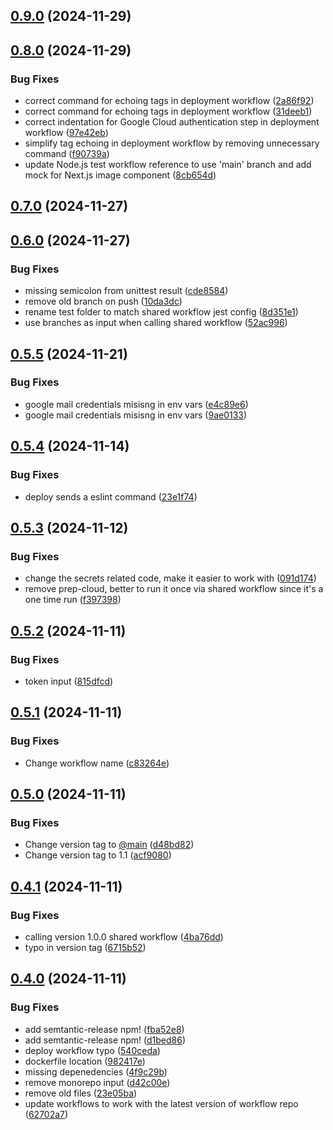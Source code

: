 ## [0.9.0](https://github.com/Ridvan-bot/pohlmanprotean.se/compare/v0.8.0...v0.9.0) (2024-11-29)

## [0.8.0](https://github.com/Ridvan-bot/pohlmanprotean.se/compare/v0.7.0...v0.8.0) (2024-11-29)

### Bug Fixes

* correct command for echoing tags in deployment workflow ([2a86f92](https://github.com/Ridvan-bot/pohlmanprotean.se/commit/2a86f92c41eadc55e53a7dc25eb34be13bcae26d))
* correct command for echoing tags in deployment workflow ([31deeb1](https://github.com/Ridvan-bot/pohlmanprotean.se/commit/31deeb11eaa3d46f03108c4e0efde8193f54130b))
* correct indentation for Google Cloud authentication step in deployment workflow ([97e42eb](https://github.com/Ridvan-bot/pohlmanprotean.se/commit/97e42ebe1ced7ef0009075c5fa85d3d843046788))
* simplify tag echoing in deployment workflow by removing unnecessary command ([f90739a](https://github.com/Ridvan-bot/pohlmanprotean.se/commit/f90739a662c2956067b3ce1994b2c01aa2a32e7c))
* update Node.js test workflow reference to use 'main' branch and add mock for Next.js image component ([8cb654d](https://github.com/Ridvan-bot/pohlmanprotean.se/commit/8cb654d82e4f623406aa85e6ff068cbd7435bfd8))

## [0.7.0](https://github.com/Ridvan-bot/pohlmanprotean.se/compare/v0.6.0...v0.7.0) (2024-11-27)

## [0.6.0](https://github.com/Ridvan-bot/pohlmanprotean.se/compare/v0.5.5...v0.6.0) (2024-11-27)

### Bug Fixes

* missing semicolon from unittest result ([cde8584](https://github.com/Ridvan-bot/pohlmanprotean.se/commit/cde85841c8654164ee4568a5a7fced89acd35779))
* remove old branch on push ([10da3dc](https://github.com/Ridvan-bot/pohlmanprotean.se/commit/10da3dc6d2d07d0b3711916146bc694c663c63d4))
* rename test folder to match shared workflow jest config ([8d351e1](https://github.com/Ridvan-bot/pohlmanprotean.se/commit/8d351e1fd7fc7fa3e6d1208a5f5a325a44875cd6))
* use branches as input when calling shared workflow ([52ac996](https://github.com/Ridvan-bot/pohlmanprotean.se/commit/52ac996e58131f18e8f01f9cacfba780ac475f48))

## [0.5.5](https://github.com/Ridvan-bot/pohlmanprotean.se/compare/v0.5.4...v0.5.5) (2024-11-21)

### Bug Fixes

* google mail credentials misisng in env vars ([e4c89e6](https://github.com/Ridvan-bot/pohlmanprotean.se/commit/e4c89e6194e36f6437917a6f45a56378bef0f06a))
* google mail credentials misisng in env vars ([9ae0133](https://github.com/Ridvan-bot/pohlmanprotean.se/commit/9ae0133bdc8a6f34696c14588ee8db39ed99af62))

## [0.5.4](https://github.com/Ridvan-bot/pohlmanprotean.se/compare/v0.5.3...v0.5.4) (2024-11-14)

### Bug Fixes

* deploy sends a eslint command ([23e1f74](https://github.com/Ridvan-bot/pohlmanprotean.se/commit/23e1f74efffad7ba960a84db59bf66f82330db0d))

## [0.5.3](https://github.com/Ridvan-bot/pohlmanprotean.se/compare/v0.5.2...v0.5.3) (2024-11-12)

### Bug Fixes

* change the secrets related code, make it easier to work with ([091d174](https://github.com/Ridvan-bot/pohlmanprotean.se/commit/091d174ffb8680508d236d3abb7df217e26e63a6))
* remove prep-cloud, better to run it once via shared workflow since it's a one time run ([f397398](https://github.com/Ridvan-bot/pohlmanprotean.se/commit/f3973989087b9a4fabcbb9db8b82157cacb5660b))

## [0.5.2](https://github.com/Ridvan-bot/pohlmanprotean.se/compare/v0.5.1...v0.5.2) (2024-11-11)

### Bug Fixes

* token input ([815dfcd](https://github.com/Ridvan-bot/pohlmanprotean.se/commit/815dfcde5915d9a7b89a28e7fa15d229dc4db5c6))

## [0.5.1](https://github.com/Ridvan-bot/pohlmanprotean.se/compare/v0.5.0...v0.5.1) (2024-11-11)

### Bug Fixes

* Change workflow name ([c83264e](https://github.com/Ridvan-bot/pohlmanprotean.se/commit/c83264e6e395ac6760e85ba81698cdf2028319aa))

## [0.5.0](https://github.com/Ridvan-bot/pohlmanprotean.se/compare/v0.4.1...v0.5.0) (2024-11-11)

### Bug Fixes

* Change version tag to [@main](https://github.com/main) ([d48bd82](https://github.com/Ridvan-bot/pohlmanprotean.se/commit/d48bd82c6c64c7910d121822b23f36d7daa25ca1))
* Change version tag to 1.1 ([acf9080](https://github.com/Ridvan-bot/pohlmanprotean.se/commit/acf9080d44ef545208190d70cad8a13270d5c7cf))

## [0.4.1](https://github.com/Ridvan-bot/pohlmanprotean.se/compare/v0.4.0...v0.4.1) (2024-11-11)

### Bug Fixes

* calling version 1.0.0 shared workflow ([4ba76dd](https://github.com/Ridvan-bot/pohlmanprotean.se/commit/4ba76dd870d58b69b985948b49b52f861532bf9f))
* typo in version  tag ([6715b52](https://github.com/Ridvan-bot/pohlmanprotean.se/commit/6715b52174aa52ad7c596df446198f285cbffb71))

## [0.4.0](https://github.com/Ridvan-bot/pohlmanprotean.se/compare/v0.3.0...v0.4.0) (2024-11-11)

### Bug Fixes

* add semtantic-release npm! ([fba52e8](https://github.com/Ridvan-bot/pohlmanprotean.se/commit/fba52e89c4f0f939321180bf36d3b14bab2bf156))
* add semtantic-release npm! ([d1bed86](https://github.com/Ridvan-bot/pohlmanprotean.se/commit/d1bed8674d120ef7158b6a16b411793cfcb71573))
* deploy workflow typo ([540ceda](https://github.com/Ridvan-bot/pohlmanprotean.se/commit/540ceda4f39045d33c07e1c99f9c6ac4399af396))
* dockerfile location ([982417e](https://github.com/Ridvan-bot/pohlmanprotean.se/commit/982417e92bb89d6d626dce2340c8cb46fddfde5d))
* missing depenedencies ([4f9c29b](https://github.com/Ridvan-bot/pohlmanprotean.se/commit/4f9c29bdfb38e2662ac7262e2495346ca512b661))
* remove monorepo input ([d42c00e](https://github.com/Ridvan-bot/pohlmanprotean.se/commit/d42c00ef10e0ba26e786a68532b06c0674b15a7f))
* remove old files ([23e05ba](https://github.com/Ridvan-bot/pohlmanprotean.se/commit/23e05ba502c839e0b96203fc2c55bae1720a9baf))
* update workflows to work with the latest version of workflow repo ([62702a7](https://github.com/Ridvan-bot/pohlmanprotean.se/commit/62702a7fdcb701b6b5fa9b82b58a50323ce5197f))
